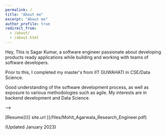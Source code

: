 ```yaml
---
permalink: /
title: "About me"
excerpt: "About me"
author_profile: true
redirect_from: 
  - /about/
  - /about.html
---
```


Hey, This is Sagar Kumar, a software engineer passionate about developing products ready applications while building and working with teams of software developers. 

Prior to this, I completed my master's from IIT GUWAHATI in CSE/Data Science.

Good understanding of the software development process, as well as exposure to various methodologies such as agile. My interests are in backend development and Data Science.

<!-- Apart from academics, I enjoy watching web series and cricket, and I like to play badminton and sometimes watch geopolitics events.
<!-- Apart from academics, I love to travel. Also i enjoy watching TV series, cricket and I like to play badminton and table tennis. -->
<!-- Apart from academics, I have a strong passion for traveling and exploring new places. In my leisure time, I find joy in watching TV series and following cricket. I also actively engage in playing badminton and table tennis, as they help me stay active and maintain a healthy lifestyle. --> -->

<!-- [Resume draft 2.0](http://mohit-iitb.github.io/files/19307R004-4.pdf) \\ -->
<!-- [Resume draft 1.0](http://mohit-iitb.github.io/files/mohit_wireless_2page.pdf) \\ -->
<!-- [Resume-Wireless](http://mohit-iitb.github.io/files/19307R004-wireless_9aug.pdf) <br>
[Resume-ML](http://mohit-iitb.github.io/files/19307R004-ML_9aug.pdf) -->

<!-- [Resume](http://mohit-iitb.github.io/files/index.html) -->
<!-- [Resume](http://mohit-iitb.github.io/cv/) -->
<!-- [Resume](http://mohit-iitb.github.io/VerifiedResumes/19307R004-4.pdf) -->
<!-- [Resume]({{ site.url }}/files/internship_resume.pdf)(short) -->


<!-- [Resume]({{ site.url }}/files/ML_resume_mohit.pdf)(long) -->
<!-- [Resume]({{ site.url }}/files/final_resume_offcampus.pdf)(long) -->
[Resume]({{ site.url }}/files/Mohit_Agarwala_Research_Engineer.pdf)

(Updated January 2023)


<!-- For more details, [Resume](https://mohit-iitb.github.io/cv/), [PDF](https://www.overleaf.com/read/mzcjycttqgdq)

Reading materials :
1. [CPP snippets](https://docs.google.com/document/d/1vqOmUQLjMNSWtA2sj3320rrJb-eU53br9P6kYgB2Fgw/edit?usp=sharing)
2. [Linux commands](https://docs.google.com/document/d/1LqXZi_tfDFLgTGCawRm7t7PSSc-XgfItKZgRA9kOi2c/edit?usp=sharing)
3. [Git basics](https://docs.google.com/document/d/1tFNbIYvuYCqrobKvcDuVrcfnsQtUtzg3Lz3mIJmbszw/edit?usp=sharing)
4. [Mathematics for CS](https://drive.google.com/file/d/1hpOhNSDPqEI9rgZWZIcOEUS2uAO9i842/view?usp=sharing),[Finance](https://drive.google.com/file/d/1nhSsg_kz5-3zC6Ude_GveRM_AZ4TgRH0/view?usp=sharing)
5. [Schedule](https://docs.google.com/document/d/1HNLblmjA-B1Eq5khWXIaP3qp3Iobsbkk6KBd41AlK4U/edit?usp=sharing)
 -->
